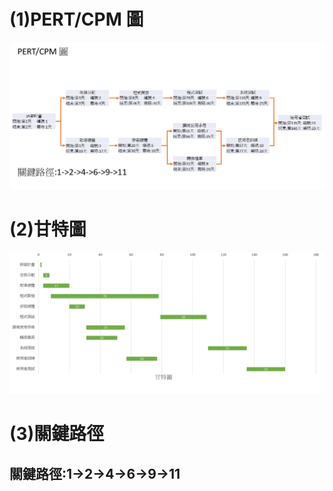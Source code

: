 # (1)PERT/CPM 圖

![PERT](PERT.png "PERT")

# (2)甘特圖

![Gantt](Gantt.png "Gantt")

# (3)關鍵路徑

## 關鍵路徑:1->2->4->6->9->11
